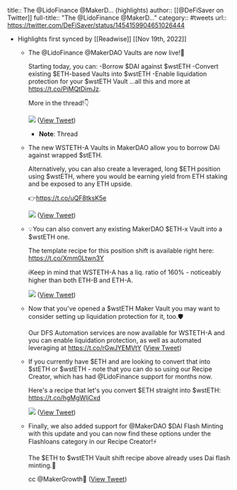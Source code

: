 title:: The @LidoFinance @MakerD... (highlights)
author:: [[@DeFiSaver on Twitter]]
full-title:: "The @LidoFinance @MakerD..."
category:: #tweets
url:: https://twitter.com/DeFiSaver/status/1454159904651026444

- Highlights first synced by [[Readwise]] [[Nov 19th, 2022]]
	- The @LidoFinance @MakerDAO Vaults are now live!🥳
	  
	  Starting today, you can:
	  -Borrow $DAI against $wstETH
	  -Convert existing $ETH-based Vaults into $wstETH
	  -Enable liquidation protection for your $wstETH Vault
	  ...all this and more at https://t.co/PiMQtDimJz.
	  
	  More in the thread!👇 
	  
	  ![](https://pbs.twimg.com/media/FC4Z-IjXsAob9BO.jpg) ([View Tweet](https://twitter.com/DeFiSaver/status/1454159904651026444))
		- **Note**: Thread
	- The new WSTETH-A Vaults in MakerDAO allow you to borrow DAI against wrapped $stETH.
	  
	  Alternatively, you can also create a leveraged, long $ETH position using $wstETH, where you would be earning yield from ETH staking and be exposed to any ETH upside.
	  
	  👉https://t.co/uQF8tksK5e 
	  
	  ![](https://pbs.twimg.com/media/FC4crfMWYAcGXsN.jpg) ([View Tweet](https://twitter.com/DeFiSaver/status/1454159909390536704))
	- 💡You can also convert any existing MakerDAO $ETH-x Vault into a $wstETH one.
	  
	  The template recipe for this position shift is available right here: https://t.co/Xmm0Ltwn3Y
	  
	  ℹ️Keep in mind that WSTETH-A has a liq. ratio of 160% - noticeably higher than both ETH-B and ETH-A. 
	  
	  ![](https://pbs.twimg.com/media/FC4yi_PWUAI40X5.jpg) ([View Tweet](https://twitter.com/DeFiSaver/status/1454159915010994176))
	- Now that you've opened a $wstETH Maker Vault you may want to consider setting up liquidation protection for it, too.🛡️
	  
	  Our DFS Automation services are now available for WSTETH-A and you can enable liquidation protection, as well as automated leveraging at https://t.co/rGwJYEMVtY ([View Tweet](https://twitter.com/DeFiSaver/status/1454159917552648192))
	- If you currently have $ETH and are looking to convert that into $stETH or $wstETH - note that you can do so using our Recipe Creator, which has had @LidoFinance support for months now.
	  
	  Here's a recipe that let's you convert $ETH straight into $wstETH: https://t.co/hgMgWljCxd 
	  
	  ![](https://pbs.twimg.com/media/FC40rGwWEAQuFwi.jpg) ([View Tweet](https://twitter.com/DeFiSaver/status/1454159922204233728))
	- Finally, we also added support for @MakerDAO $DAI Flash Minting with this update and you can now find these options under the Flashloans category in our Recipe Creator!⚡️
	  
	  The $ETH to $wstETH Vault shift recipe above already uses Dai flash minting.🧙
	  
	  cc @MakerGrowth🤝 ([View Tweet](https://twitter.com/DeFiSaver/status/1454159924875902983))